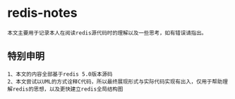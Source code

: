 # redis-notes
    本文主要用于记录本人在阅读redis源代码时的理解以及一些思考，如有错误请指出。

## 特别申明
    1、本文的内容全部基于redis 5.0版本源码
    2、本文尝试以UML的方式诠释C代码，所以最终展现形式与实际代码实现有出入，仅用于帮助理解redis的思想，以及更快建立redis全局结构图
